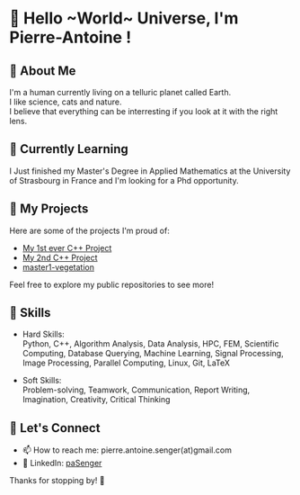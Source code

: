 # 👋 Hello ~World~ Universe, I'm Pierre-Antoine !

## 🚀 About Me

I'm a human currently living on a telluric planet called Earth.  
I like science, cats and nature.  
I believe that everything can be interresting if you look at it with the right lens.

## 🌱 Currently Learning

I Just finished my Master's Degree in Applied Mathematics at the University of Strasbourg in France and I'm looking for a Phd opportunity.

## 🎯 My Projects

Here are some of the projects I'm proud of:

- [My 1st ever C++ Project](https://github.com/PA-Senger/s6-neural-network)
- [My 2nd C++ Project](https://github.com/PA-Senger/m1-heat-fin-simulation)
- [master1-vegetation](https://github.com/PA-Senger/m1-vegetation)

Feel free to explore my public repositories to see more!

## 📐 Skills

- Hard Skills:  
Python, C++, Algorithm Analysis, Data Analysis, HPC, FEM, Scientific Computing, Database Querying, Machine Learning, Signal Processing, Image Processing, Parallel Computing, Linux, Git, LaTeX

- Soft Skills:   
Problem-solving, Teamwork, Communication, Report Writing, Imagination, Creativity, Critical Thinking

## 🤝 Let's Connect

- 📫 How to reach me: pierre.antoine.senger(at)gmail.com
- 💼 LinkedIn: [paSenger](https://www.linkedin.com/in/paSenger)



Thanks for stopping by! 👊
